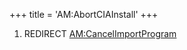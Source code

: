 +++
title = 'AM:AbortCIAInstall'
+++

1.  REDIRECT [AM:CancelImportProgram](AM:CancelImportProgram "wikilink")